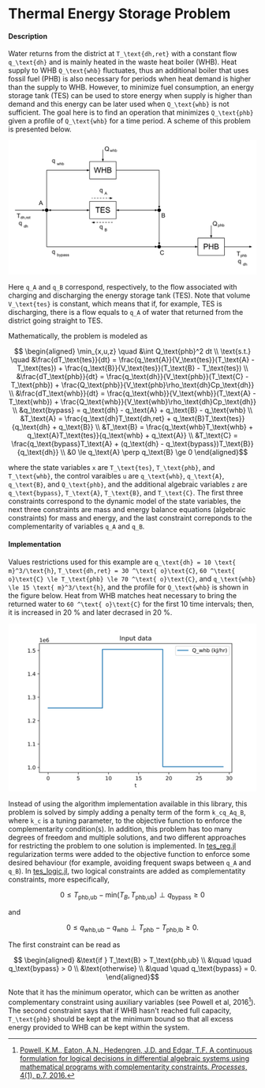 # Thermal Energy Storage Problem

#### Description 
Water returns from the district at ``T_\text{dh,ret}`` with a constant flow ``q_\text{dh}`` and is mainly heated in the waste heat boiler (WHB). Heat supply to WHB ``Q_\text{whb}`` fluctuates, thus an additional boiler that uses fossil fuel (PHB) is also necessary for periods when heat demand is higher than the supply to WHB. However, to minimize fuel consumption, an energy storage tank (TES) can be used to store energy when supply is higher than demand and this energy can be later used when ``Q_\text{whb}`` is not sufficient. The goal here is to find an operation that minimizes ``Q_\text{phb}`` given a profile of ``Q_\text{whb}`` for a time period. A scheme of this problem is presented below. 

![tes_scheme](../images/tes_scheme.svg)

Here ``q_A`` and ``q_B`` correspond, respectively, to the flow associated with charging and discharging the energy storage tank (TES). Note that volume ``V_\text{tes}`` is constant, which means that if, for example, TES is discharging, there is a flow equals to ``q_A`` of water that returned from the district going straight to TES. 

Mathematically, the problem is modeled as

```math
    \begin{aligned}
        \min_{x,u,z} \quad &\int Q_\text{phb}^2 dt \\
         \text{s.t.} \quad &\frac{dT_\text{tes}}{dt} = \frac{q_\text{A}}{V_\text{tes}}(T_\text{A} - T_\text{tes}) + \frac{q_\text{B}}{V_\text{tes}}(T_\text{B} - T_\text{tes}) \\
                           &\frac{dT_\text{phb}}{dt} = \frac{q_\text{dh}}{V_\text{phb}}(T_\text{C} - T_\text{phb}) + \frac{Q_\text{phb}}{V_\text{phb}\rho_\text{dh}Cp_\text{dh}} \\
                           &\frac{dT_\text{whb}}{dt} = \frac{q_\text{whb}}{V_\text{whb}}(T_\text{A} - T_\text{whb}) + \frac{Q_\text{whb}}{V_\text{whb}\rho_\text{dh}Cp_\text{dh}} \\
                           &q_\text{bypass} = q_\text{dh} - q_\text{A} + q_\text{B} - q_\text{whb} \\
                           &T_\text{A} = \frac{q_\text{dh}T_\text{dh,ret} + q_\text{B}T_\text{tes}}{q_\text{dh} + q_\text{B}} \\
                           &T_\text{B} = \frac{q_\text{whb}T_\text{whb} + q_\text{A}T_\text{tes}}{q_\text{whb} + q_\text{A}} \\
                           &T_\text{C} = \frac{q_\text{bypass}T_\text{A} + (q_\text{dh} - q_\text{bypass})T_\text{B}}{q_\text{dh}} \\
                           &0 \le q_\text{A} \perp q_\text{B} \ge 0
    \end{aligned}
```
where the state variables ``x`` are ``T_\text{tes}``, ``T_\text{phb}``, and ``T_\text{whb}``, the control varaibles ``u`` are ``q_\text{whb}``, ``q_\text{A}``, ``q_\text{B}``, and ``Q_\text{phb}``, and the additional algebraic variables ``z`` are ``q_\text{bypass}``, ``T_\text{A}``, ``T_\text{B}``, and ``T_\text{C}``. The first three constraints correspond to the dynamic model of the state variables, the next three constraints are mass and energy balance equations (algebraic constraints) for mass and energy, and the last constraint correponds to the complementarity of variables ``q_A`` and ``q_B``.

#### Implementation 
Values restrictions used for this example are ``q_\text{dh} = 10 \text{ m}^3/\text{h}``, ``T_\text{dh,ret} = 30 ^\text{ o}\text{C}``, ``60 ^\text{ o}\text{C} \le T_\text{phb} \le 70 ^\text{ o}\text{C}``, and ``q_\text{whb} \le 15 \text{ m}^3/\text{h}``, and the profile for ``Q_\text{whb}`` is shown in the figure below. Heat from WHB matches heat necessary to bring the returned water to ``60 ^\text{ o}\text{C}`` for the first 10 time intervals; then, it is increased in 20 % and later decrased in 20 %. 

![tes_input_example](../images/tes_input_example.svg)

Instead of using the algorithm implementation available in this library, this problem is solved by simply adding a penalty term of the form ``k_cq_Aq_B``, where ``k_c`` is a tuning parameter, to the objective function to enforce the complementarity condition(s). In addition, this problem has too many degrees of freedom and multiple solutions, and two different approaches for restricting the problem to one solution is implemented. In [tes_reg.jl](https://github.com/Process-Optimization-and-Control/MPCCLibrary/blob/main/scripts/tes_reg.jl) regularization terms were added to the objective function to enforce some desired behaviour (for example, avoiding frequent swaps between ``q_A`` and ``q_B``). In [tes_logic.jl](https://github.com/Process-Optimization-and-Control/MPCCLibrary/blob/main/scripts/tes_logic.jl), two logical constraints are added as complementatity constraints, more especifically, 
```math
    0 \le T_\text{phb,ub} - \text{min}(T_B, T_\text{phb,ub}) \perp q_\text{bypass} \ge 0
```
and
```math
    0 \le q_\text{whb,ub} - q_\text{whb} \perp T_\text{phb} - T_\text{phb,lb} \ge 0. 
```
The first constraint can be read as
```math
    \begin{aligned}
        &\text{if } T_\text{B} > T_\text{phb,ub} \\
        &\quad \quad q_\text{bypass} > 0 \\
        &\text{otherwise} \\
        &\quad \quad q_\text{bypass} = 0. 
    \end{aligned}
```
Note that it has the minimum operator, which can be written as another complementary constraint using auxiliary variables (see Powell et al, 2016[^1]). The second constraint says that if WHB hasn't reached full capacity, ``T_\text{phb}`` should be kept at the minimum bound so that all excess energy provided to WHB can be kept within the system.

[^1]: [Powell, K.M., Eaton, A.N., Hedengren, J.D. and Edgar, T.F. A continuous formulation for logical decisions in differential algebraic systems using mathematical programs with complementarity constraints. _Processes_, 4(1), p.7, 2016.](https://www.mdpi.com/2227-9717/4/1/7)
